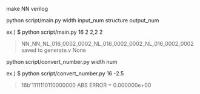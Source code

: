 make NN verilog


python script/main.py width input_num structure output_num

ex.)
$ python script/main.py 16 2 2,2 2
> NN_NN_NL_016_0002_0002_NL_016_0002_0002_NL_016_0002_0002
> saved to generate.v
> None


python script/convert_number.py width num

ex.)
$ python script/convert_number.py 16 -2.5
> 16b'1111110110000000
> ABS ERROR = 0.000000e+00

